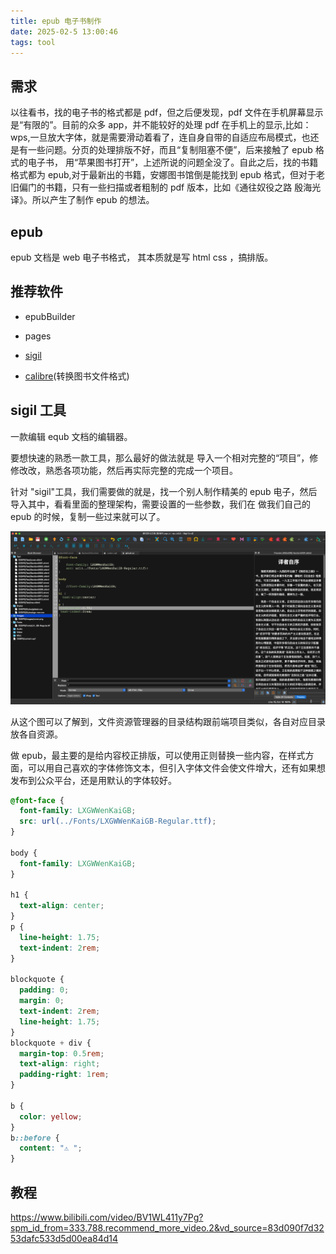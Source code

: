 ```yaml
---
title: epub 电子书制作
date: 2025-02-5 13:00:46
tags: tool
---
```


## 需求

以往看书，找的电子书的格式都是 pdf，但之后便发现，pdf 文件在手机屏幕显示是“有限的”。目前的众多 app，并不能较好的处理 pdf 在手机上的显示,比如：wps,一旦放大字体，就是需要滑动着看了，连自身自带的自适应布局模式，也还是有一些问题。分页的处理排版不好，而且“复制阻塞不便”，后来接触了 epub 格式的电子书，
用“苹果图书打开”，上述所说的问题全没了。自此之后，找的书籍格式都为 epub,对于最新出的书籍，安娜图书馆倒是能找到 epub 格式，但对于老旧偏门的书籍，只有一些扫描或者粗制的 pdf 版本，比如《通往奴役之路 殷海光译》。所以产生了制作 epub 的想法。

## epub

epub 文档是 web 电子书格式， 其本质就是写 html css ，搞排版。

## 推荐软件

- epubBuilder
- pages

- [sigil](https://sigil-ebook.com/sigil/download/)
- [calibre](https://calibre-ebook.com/)(转换图书文件格式)

## sigil 工具

一款编辑 equb 文档的编辑器。

要想快速的熟悉一款工具，那么最好的做法就是 导入一个相对完整的“项目”，修修改改，熟悉各项功能，然后再实际完整的完成一个项目。

针对 "sigil"工具，我们需要做的就是，找一个别人制作精美的 epub 电子，然后导入其中，看看里面的整理架构，需要设置的一些参数，我们在
做我们自己的 epub 的时候，复制一些过来就可以了。

![alt text](../../images/epub/image.png)

从这个图可以了解到，文件资源管理器的目录结构跟前端项目类似，各自对应目录放各自资源。

做 epub，最主要的是给内容校正排版，可以使用正则替换一些内容，在样式方面，可以用自己喜欢的字体修饰文本，但引入字体文件会使文件增大，还有如果想发布到公众平台，还是用默认的字体较好。

```css
@font-face {
  font-family: LXGWWenKaiGB;
  src: url(../Fonts/LXGWWenKaiGB-Regular.ttf);
}

body {
  font-family: LXGWWenKaiGB;
}

h1 {
  text-align: center;
}
p {
  line-height: 1.75;
  text-indent: 2rem;
}

blockquote {
  padding: 0;
  margin: 0;
  text-indent: 2rem;
  line-height: 1.75;
}
blockquote + div {
  margin-top: 0.5rem;
  text-align: right;
  padding-right: 1rem;
}

b {
  color: yellow;
}
b::before {
  content: "⚠️ ";
}
```

## 教程

https://www.bilibili.com/video/BV1WL411y7Pg?spm_id_from=333.788.recommend_more_video.2&vd_source=83d090f7d3253dafc533d5d00ea84d14
